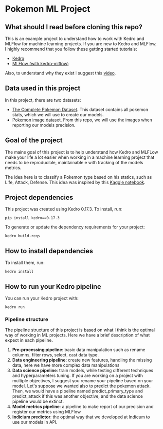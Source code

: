# Pokemon ML Project

## What should I read before cloning this repo?

This is an example project to understand how to work with Kedro and MLFlow for machine learning projects. If you are new to Kedro and MLFlow, I highly recommend that you follow these getting started tutorials:

 * [Kedro](https://kedro.readthedocs.io/en/stable/02_get_started/01_prerequisites.html)
 * [MLFlow (with kedro-mlflow)](https://kedro-mlflow.readthedocs.io/en/stable/source/03_getting_started/index.html)

Also, to understand why they exist I suggest this [video](https://www.youtube.com/watch?v=ZPxuohy5SoU&ab_channel=PyData). 

## Data used in this project

In this project, there are two datasets:

 * [The Complete Pokemon Dataset](https://www.kaggle.com/rounakbanik/pokemon). This dataset contains all pokemon stats, which we will use to create our models.
 * [Pokemon image dataset](https://www.kaggle.com/vishalsubbiah/pokemon-images-and-types). From this repo, we will use the images when reporting our models precision.

## Goal of the project

The mains goal of this project is to help understand how Kedro and MLFLow make your life a lot easier when working in a machine learning project that needs to be reproducible, maintainable e with tracking of the models metrics.

The idea here is to classify a Pokemon type based on his statics, such as Life, Attack, Defense. This idea was inspired by this [Kaggle notebook](https://www.kaggle.com/ericazhou/pokemon-type-classification).

## Project dependencies

This project was created using Kedro 0.17.3. To install, run:

```
pip install kedro==0.17.3
```

To generate or update the dependency requirements for your project:

```
kedro build-reqs
```

## How to install dependencies

To install them, run:

```
kedro install
```

## How to run your Kedro pipeline

You can run your Kedro project with:

```
kedro run
```
### Pipeline structure

The pipeline structure of this project is based on what I think is the optimal way of working in ML projects. Here we have a brief description of what expect in each pipeline.

  1) **Pre-processing pipeline**: basic data manipulation such as rename columns, filter rows, select, cast data type.
  2) **Data engineering pipeline**: create new features, handling the missing data, here we have more complex data manipulations
  3) **Data science pipeline**: train models, while testing different techniques and hyperparameters tuning. If you are working on a project with multiple objectives, I suggest you rename your pipeline based on your model. Let's suppose we wanted also to predict the pokemon attack. Then, we would have a pipeline named predict_primary_type and predict_attack if this was another objective, and the data science pipeline would be extinct.
  4) **Model metrics pipeline**: a pipeline to make report of our precision and register our metrics using MLFlow
  5) **Indicium predictor**: the optimal way that we developed at [Indicum](https://indicium.tech/) to use our models in API.


